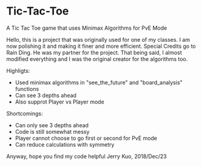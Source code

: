 # Tic-Tac-Toe
A Tic Tac Toe game that uses Minimax Algorithms for PvE Mode

Hello, this is a project that was originally used for one of my classes. I am now polishing it and making it finer and more efficient.
Special Credits go to Rain Ding. He was my partner for the project.
That being said, I almost modified everything and I was the original creator for the algorithms too.

Highligts:
- Used minimax algorithms in "see_the_future" and "board_analysis" functions
- Can see 3 depths ahead
- Also supprot Player vs Player mode

Shortcomings:
- Can only see 3 depths ahead
- Code is still somewhat messy
- Player cannot choose to go first or second for PvE mode
- Can reduce calculations with symmetry

Anyway, hope you find my code helpful
Jerry Kuo, 2018/Dec/23
